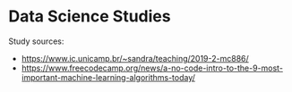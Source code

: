 # Data Science Studies

Study sources:
- https://www.ic.unicamp.br/~sandra/teaching/2019-2-mc886/
- https://www.freecodecamp.org/news/a-no-code-intro-to-the-9-most-important-machine-learning-algorithms-today/
